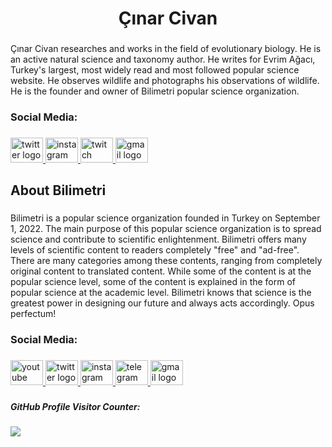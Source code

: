 <h1 align="center">Çınar Civan</h1>

###

<p align="left">Çınar Civan researches and works in the field of evolutionary biology. He is an active natural science and taxonomy author. He writes for Evrim Ağacı, Turkey's largest, most widely read and most followed popular science website. He observes wildlife and photographs his observations of wildlife. He is the founder and owner of Bilimetri popular science organization.</p>

###

<h3 align="left">Social Media:</h3>

###

<div align="left">
  <a href="https://twitter.com/cinarcvn" target="_blank">
    <img src="https://raw.githubusercontent.com/maurodesouza/profile-readme-generator/master/src/assets/icons/social/twitter/default.svg" width="52" height="40" alt="twitter logo"  />
  </a>
  <a href="https://www.instagram.com/cinarcivann" target="_blank">
    <img src="https://raw.githubusercontent.com/maurodesouza/profile-readme-generator/master/src/assets/icons/social/instagram/default.svg" width="52" height="40" alt="instagram logo"  />
  </a>
  <a href="https://www.twitch.tv/cinarcivan" target="_blank">
    <img src="https://raw.githubusercontent.com/maurodesouza/profile-readme-generator/master/src/assets/icons/social/twitch/default.svg" width="52" height="40" alt="twitch logo"  />
  </a>
  <a href="mailto:iletisim.cinarcivan@gmail.com" target="_blank">
    <img src="https://raw.githubusercontent.com/maurodesouza/profile-readme-generator/master/src/assets/icons/social/gmail/default.svg" width="52" height="40" alt="gmail logo"  />
  </a>
</div>

###

<h2 align="left">About Bilimetri</h2>

###

<p align="left">Bilimetri is a popular science organization founded in Turkey on September 1, 2022. The main purpose of this popular science organization is to spread science and contribute to scientific enlightenment. Bilimetri offers many levels of scientific content to readers completely "free" and "ad-free". There are many categories among these contents, ranging from completely original content to translated content. While some of the content is at the popular science level, some of the content is explained in the form of popular science at the academic level. Bilimetri knows that science is the greatest power in designing our future and always acts accordingly. Opus perfectum!</p>

###

<h3 align="left">Social Media:</h3>

###

<div align="left">
  <a href="https://www.youtube.com/channel/UCsRUj_SL6wBmRMNxn6gQu7A" target="_blank">
    <img src="https://raw.githubusercontent.com/maurodesouza/profile-readme-generator/master/src/assets/icons/social/youtube/default.svg" width="52" height="40" alt="youtube logo"  />
  </a>
  <a href="https://twitter.com/bilimetri" target="_blank">
    <img src="https://raw.githubusercontent.com/maurodesouza/profile-readme-generator/master/src/assets/icons/social/twitter/default.svg" width="52" height="40" alt="twitter logo"  />
  </a>
  <a href="https://www.instagram.com/bilimetri" target="_blank">
    <img src="https://raw.githubusercontent.com/maurodesouza/profile-readme-generator/master/src/assets/icons/social/instagram/default.svg" width="52" height="40" alt="instagram logo"  />
  </a>
  <a href="https://t.me/bilimetri" target="_blank">
    <img src="https://raw.githubusercontent.com/maurodesouza/profile-readme-generator/master/src/assets/icons/social/telegram/default.svg" width="52" height="40" alt="telegram logo"  />
  </a>
  <a href="mailto:iletisim@bilimetri.org" target="_blank">
    <img src="https://raw.githubusercontent.com/maurodesouza/profile-readme-generator/master/src/assets/icons/social/gmail/default.svg" width="52" height="40" alt="gmail logo"  />
  </a>
</div>

###

<h5 align="left">GitHub Profile Visitor Counter:</h5>

###

<img align="left" src="https://profile-counter.glitch.me/cinarcivan/count.svg?"  />

###
